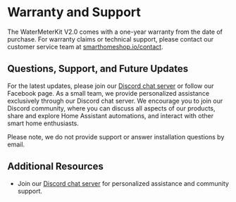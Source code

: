 # Warranty and Support

The WaterMeterKit V2.0 comes with a one-year warranty from the date of purchase. For warranty claims or technical support, please contact our customer service team at [smarthomeshop.io/contact](https://smarthomeshop.io/contact).

## Questions, Support, and Future Updates

For the latest updates, please join our [Discord chat server](https://smarthomeshop.io/discord) or follow our Facebook page. As a small team, we provide personalized assistance exclusively through our Discord chat server. We encourage you to join our Discord community, where you can discuss all aspects of our products, share and explore Home Assistant automations, and interact with other smart home enthusiasts. 

Please note, we do not provide support or answer installation questions by email.

## Additional Resources

- Join our [Discord chat server](https://smarthomeshop.io/discord) for personalized assistance and community support.